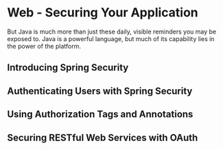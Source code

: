 # Web - Securing Your Application

But Java is much more than just these daily, visible reminders you may be exposed to. Java is a powerful language, but
much of its capability lies in the power of the platform.



## Introducing Spring Security
## Authenticating Users with Spring Security
## Using Authorization Tags and Annotations
## Securing RESTful Web Services with OAuth
